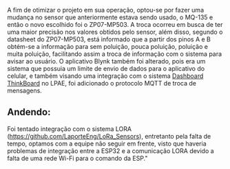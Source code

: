   A fim de otimizar o projeto em sua operação, optou-se por fazer uma mudança no sensor que anteriormente estava sendo usado, o MQ-135 e então o novo escolhido foi o ZP07-MP503. A troca ocorreu em busca de ter uma maior precisão nos valores obtidos pelo sensor, além disso, segundo o datasheet do ZP07-MP503, está informado que a partir dos pinos A e B obtém-se a informação para sem poluição, pouca poluição, poluição e muita poluição, facilitando assim a troca de informação com o sistema para avisar ao usuário.
  O aplicativo Blynk também foi alterado, pois era um sistema que possuia um limite de envio de dados para o aplicativo do celular, e também visando uma integração com o sistema [Dashboard ThinkBoard](https://github.com/sooarees/Dashboard-ThingsBoard) no LPAE, foi adicionado o protocolo MQTT de troca de mensagens. 
## Andendo:
Foi tentado integração com o sistema LORA (https://github.com/LaporteEng/LoRa_Sensors), entretanto pela falta de tempo, optamos com a equipe não seguir em frente, visto que haveria problemas de integração entre a ESP32 e a comunicação LORA devido a falta de uma rede Wi-Fi para o comando da ESP."
